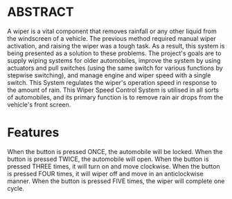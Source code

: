 # **ABSTRACT**

A wiper is a vital component that removes rainfall or any other liquid from the windscreen of a vehicle. The previous method required manual wiper activation, and raising the wiper was a tough task. As a result, this system is being presented as a solution to these problems. The project's goals are to supply wiping systems for older automobiles, improve the system by using actuators and pull switches (using the same switch for various functions by stepwise switching), and manage engine and wiper speed with a single switch. This System regulates the wiper's operation speed in response to the amount of rain. This Wiper Speed Control System is utilised in all sorts of automobiles, and its primary function is to remove rain air drops from the vehicle's front screen.


# **Features**

When the button is pressed ONCE, the automobile will be locked.
When the button is pressed TWICE, the automobile will open.
When the button is pressed THREE times, it will turn on and move clockwise.
When the button is pressed FOUR times, it will wiper off and move in an anticlockwise manner.
When the button is pressed FIVE times, the wiper will complete one cycle.